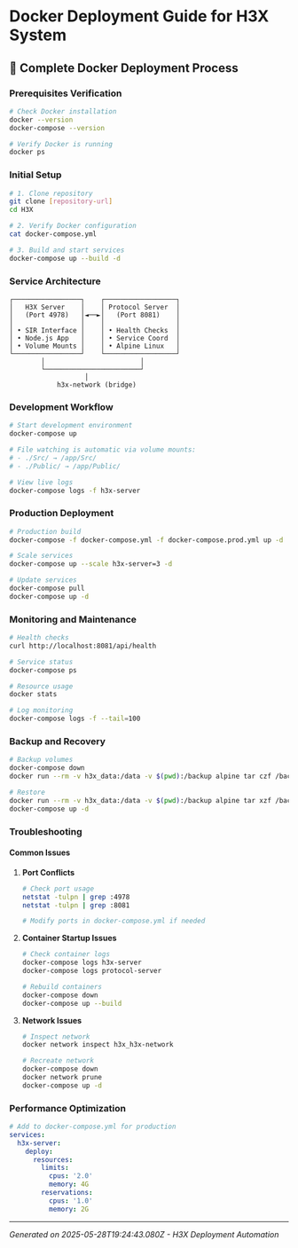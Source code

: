 # Docker Deployment Guide for H3X System

## 🚀 Complete Docker Deployment Process

### Prerequisites Verification

```bash
# Check Docker installation
docker --version
docker-compose --version

# Verify Docker is running
docker ps
```

### Initial Setup

```bash
# 1. Clone repository
git clone [repository-url]
cd H3X

# 2. Verify Docker configuration
cat docker-compose.yml

# 3. Build and start services
docker-compose up --build -d
```

### Service Architecture

```
┌─────────────────┐    ┌──────────────────┐
│   H3X Server    │    │ Protocol Server  │
│   (Port 4978)   │◄──►│   (Port 8081)    │
│                 │    │                  │
│ • SIR Interface │    │ • Health Checks  │
│ • Node.js App   │    │ • Service Coord  │
│ • Volume Mounts │    │ • Alpine Linux   │
└─────────────────┘    └──────────────────┘
        │                        │
        └────────────────────────┘
                   │
            h3x-network (bridge)
```

### Development Workflow

```bash
# Start development environment
docker-compose up

# File watching is automatic via volume mounts:
# - ./Src/ → /app/Src/
# - ./Public/ → /app/Public/

# View live logs
docker-compose logs -f h3x-server
```

### Production Deployment

```bash
# Production build
docker-compose -f docker-compose.yml -f docker-compose.prod.yml up -d

# Scale services
docker-compose up --scale h3x-server=3 -d

# Update services
docker-compose pull
docker-compose up -d
```

### Monitoring and Maintenance

```bash
# Health checks
curl http://localhost:8081/api/health

# Service status
docker-compose ps

# Resource usage
docker stats

# Log monitoring
docker-compose logs -f --tail=100
```

### Backup and Recovery

```bash
# Backup volumes
docker-compose down
docker run --rm -v h3x_data:/data -v $(pwd):/backup alpine tar czf /backup/h3x-backup.tar.gz /data

# Restore
docker run --rm -v h3x_data:/data -v $(pwd):/backup alpine tar xzf /backup/h3x-backup.tar.gz
docker-compose up -d
```

### Troubleshooting

#### Common Issues

1. **Port Conflicts**
   ```bash
   # Check port usage
   netstat -tulpn | grep :4978
   netstat -tulpn | grep :8081
   
   # Modify ports in docker-compose.yml if needed
   ```

2. **Container Startup Issues**
   ```bash
   # Check container logs
   docker-compose logs h3x-server
   docker-compose logs protocol-server
   
   # Rebuild containers
   docker-compose down
   docker-compose up --build
   ```

3. **Network Issues**
   ```bash
   # Inspect network
   docker network inspect h3x_h3x-network
   
   # Recreate network
   docker-compose down
   docker network prune
   docker-compose up -d
   ```

### Performance Optimization

```yaml
# Add to docker-compose.yml for production
services:
  h3x-server:
    deploy:
      resources:
        limits:
          cpus: '2.0'
          memory: 4G
        reservations:
          cpus: '1.0'  
          memory: 2G
```

---

*Generated on 2025-05-28T19:24:43.080Z - H3X Deployment Automation*
